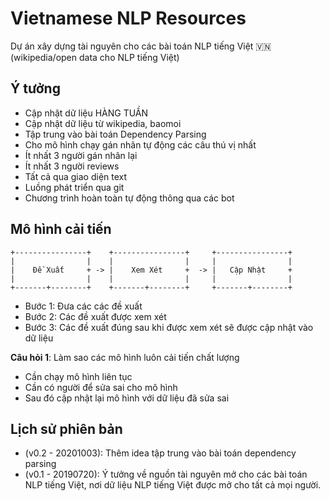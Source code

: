 # Vietnamese NLP Resources

Dự án xây dựng tài nguyên cho các bài toán NLP tiếng Việt 🇻🇳 (wikipedia/open data cho NLP tiếng Việt)

## Ý tưởng 

* Cập nhật dữ liệu HÀNG TUẦN
* Cập nhật dữ liệu từ wikipedia, baomoi
* Tập trung vào bài toán Dependency Parsing
* Cho mô hình chạy gán nhãn tự động các câu thú vị nhất  
* Ít nhất 3 người gán nhãn lại 
* Ít nhất 3 người reviews 
* Tất cả qua giao diện text 
* Luồng phát triển qua git
* Chương trình hoàn toàn tự động thông qua các bot 

## Mô hình cải tiến

```
+----------------+    +----------------+     +----------------+
|                |    |                |     |                |
|    Đề Xuất     + -> |    Xem Xét     +  -> |   Cập Nhật     +
|                |    |                |     |                |
+-------+--------+    +-------+--------+     +-------+--------+
```

* Bước 1: Đưa các các đề xuất
* Bước 2: Các đề xuất được xem xét 
* Bước 3: Các đề xuất đúng sau khi được xem xét sẽ được cập nhật vào dữ liệu

**Câu hỏi 1**: Làm sao các mô hình luôn cải tiến chất lượng

- Cần chạy mô hình liên tục
- Cần có người để sửa sai cho mô hình
- Sau đó cập nhật lại mô hình với dữ liệu đã sửa sai 

## Lịch sử phiên bản

* (v0.2 - 20201003): Thêm idea tập trung vào bài toán dependency parsing
* (v0.1 - 20190720): Ý tưởng về nguồn tài nguyên mở cho các bài toán NLP tiếng Việt, nơi dữ liệu NLP tiếng Việt được mở cho tất
cả mọi người.



